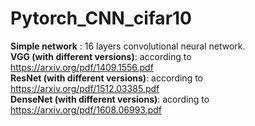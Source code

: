 # Pytorch_CNN_cifar10

**Simple network** : 16 layers convolutional neural network. \
**VGG (with different versions)**: according to https://arxiv.org/pdf/1409.1556.pdf \
**ResNet (with different versions)**: according to https://arxiv.org/pdf/1512.03385.pdf \
**DenseNet (with different versions)**: acording to https://arxiv.org/pdf/1608.06993.pdf
